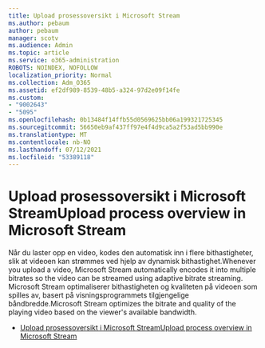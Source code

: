```yaml
---
title: Upload prosessoversikt i Microsoft Stream
ms.author: pebaum
author: pebaum
manager: scotv
ms.audience: Admin
ms.topic: article
ms.service: o365-administration
ROBOTS: NOINDEX, NOFOLLOW
localization_priority: Normal
ms.collection: Adm_O365
ms.assetid: ef2df989-8539-48b5-a324-97d2e09f14fe
ms.custom:
- "9002643"
- "5095"
ms.openlocfilehash: 0b13484f14ffb55d0569625bb06a199321725345
ms.sourcegitcommit: 56650eb9af437ff97e4f4d9ca5a2f53ad5bb990e
ms.translationtype: MT
ms.contentlocale: nb-NO
ms.lasthandoff: 07/12/2021
ms.locfileid: "53389118"
---
```

# <a name="upload-process-overview-in-microsoft-stream"></a><span data-ttu-id="074ec-102">Upload prosessoversikt i Microsoft Stream</span><span class="sxs-lookup"><span data-stu-id="074ec-102">Upload process overview in Microsoft Stream</span></span>

<span data-ttu-id="074ec-103">Når du laster opp en video, kodes den automatisk inn i flere bithastigheter, slik at videoen kan strømmes ved hjelp av dynamisk bithastighet.</span><span class="sxs-lookup"><span data-stu-id="074ec-103">Whenever you upload a video, Microsoft Stream automatically encodes it into multiple bitrates so the video can be streamed using adaptive bitrate streaming.</span></span> <span data-ttu-id="074ec-104">Microsoft Stream optimaliserer bithastigheten og kvaliteten på videoen som spilles av, basert på visningsprogrammets tilgjengelige båndbredde.</span><span class="sxs-lookup"><span data-stu-id="074ec-104">Microsoft Stream optimizes the bitrate and quality of the playing video based on the viewer's available bandwidth.</span></span>

- [<span data-ttu-id="074ec-105">Upload prosessoversikt i Microsoft Stream</span><span class="sxs-lookup"><span data-stu-id="074ec-105">Upload process overview in Microsoft Stream</span></span>](/stream/upload-process-overview)
